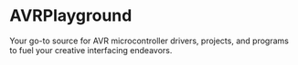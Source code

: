 # AVRPlayground
Your go-to source for AVR microcontroller drivers, projects, and programs to fuel your creative interfacing endeavors.
